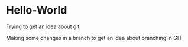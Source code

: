 # Hello-World
Trying to get an idea about git

Making some changes in a branch to get an idea about branching in GIT

